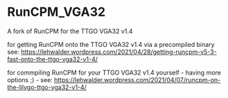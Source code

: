 # RunCPM_VGA32
A fork of RunCPM for the TTGO VGA32 v1.4

for getting RunCPM onto the TTGO VGA32 v1.4 via a precompiled binary see:
https://lehwalder.wordpress.com/2021/04/28/getting-runcpm-v5-3-fast-onto-the-ttgo-vga32-v1-4/

for commpiling RunCPM for your TTGO VGA32 v1.4 yourself - having more options ;) - see:
https://lehwalder.wordpress.com/2021/04/07/runcpm-on-the-lilygo-ttgo-vga32-v1-4/
